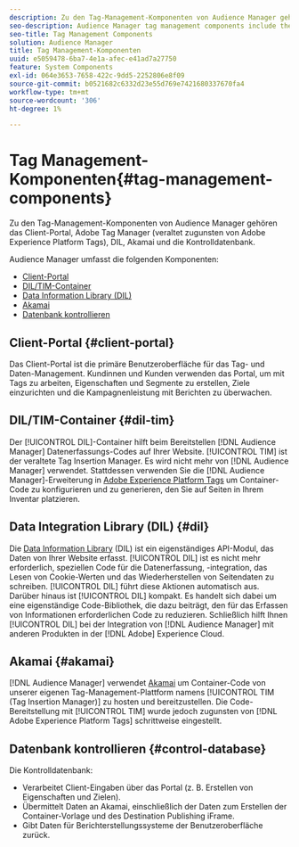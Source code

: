```yaml
---
description: Zu den Tag-Management-Komponenten von Audience Manager gehören das Client-Portal, Adobe Tag Manager (veraltet zugunsten von Adobe Experience Platform Launch), DIL, Akamai und die Kontrolldatenbank.
seo-description: Audience Manager tag management components include the client portal, Adobe Tag Manager (deprecated in favor of Adobe Experience Platform Launch), DIL, Akamai, and the control database.
seo-title: Tag Management Components
solution: Audience Manager
title: Tag Management-Komponenten
uuid: e5059478-6ba7-4e1a-afec-e41ad7a27750
feature: System Components
exl-id: 064e3653-7658-422c-9dd5-2252806e8f09
source-git-commit: b0521682c6332d23e55d769e7421680337670fa4
workflow-type: tm+mt
source-wordcount: '306'
ht-degree: 1%

---
```


# Tag Management-Komponenten{#tag-management-components}

Zu den Tag-Management-Komponenten von Audience Manager gehören das Client-Portal, Adobe Tag Manager (veraltet zugunsten von Adobe Experience Platform Tags), DIL, Akamai und die Kontrolldatenbank.

<!-- 

c_comptag.xml

 -->

Audience Manager umfasst die folgenden Komponenten:

* [Client-Portal](../../reference/system-components/components-tag-management.md#client-portal)
* [DIL/TIM-Container](../../reference/system-components/components-tag-management.md#dil-tim)
* [Data Information Library (DIL)](../../reference/system-components/components-tag-management.md#dil)
* [Akamai](../../reference/system-components/components-tag-management.md#akamai)
* [Datenbank kontrollieren](../../reference/system-components/components-tag-management.md#control-database)

## Client-Portal {#client-portal}

Das Client-Portal ist die primäre Benutzeroberfläche für das Tag- und Daten-Management. Kundinnen und Kunden verwenden das Portal, um mit Tags zu arbeiten, Eigenschaften und Segmente zu erstellen, Ziele einzurichten und die Kampagnenleistung mit Berichten zu überwachen.

## DIL/TIM-Container {#dil-tim}

Der [!UICONTROL DIL]-Container hilft beim Bereitstellen [!DNL Audience Manager] Datenerfassungs-Codes auf Ihrer Website. [!UICONTROL TIM] ist der veraltete Tag Insertion Manager. Es wird nicht mehr von [!DNL Audience Manager] verwendet. Stattdessen verwenden Sie die [!DNL Audience Manager]-Erweiterung in [Adobe Experience Platform Tags](https://experienceleague.adobe.com/docs/experience-platform/tags/extensions/adobe/audience-manager/overview.html?lang=de) um Container-Code zu konfigurieren und zu generieren, den Sie auf Seiten in Ihrem Inventar platzieren.

## Data Integration Library (DIL) {#dil}

Die [Data Information Library](../../dil/dil-overview.md) (DIL) ist ein eigenständiges API-Modul, das Daten von Ihrer Website erfasst. [!UICONTROL DIL] ist es nicht mehr erforderlich, speziellen Code für die Datenerfassung, -integration, das Lesen von Cookie-Werten und das Wiederherstellen von Seitendaten zu schreiben. [!UICONTROL DIL] führt diese Aktionen automatisch aus. Darüber hinaus ist [!UICONTROL DIL] kompakt. Es handelt sich dabei um eine eigenständige Code-Bibliothek, die dazu beiträgt, den für das Erfassen von Informationen erforderlichen Code zu reduzieren. Schließlich hilft Ihnen [!UICONTROL DIL] bei der Integration von [!DNL Audience Manager] mit anderen Produkten in der [!DNL Adobe] Experience Cloud.

## Akamai {#akamai}

[!DNL Audience Manager] verwendet [Akamai](https://www.akamai.com/us/en/about/) um Container-Code von unserer eigenen Tag-Management-Plattform namens [!UICONTROL TIM (Tag Insertion Manager)] zu hosten und bereitzustellen. Die Code-Bereitstellung mit [!UICONTROL TIM] wurde jedoch zugunsten von [!DNL Adobe Experience Platform Tags] schrittweise eingestellt.

## Datenbank kontrollieren {#control-database}

Die Kontrolldatenbank:

* Verarbeitet Client-Eingaben über das Portal (z. B. Erstellen von Eigenschaften und Zielen).
* Übermittelt Daten an Akamai, einschließlich der Daten zum Erstellen der Container-Vorlage und des Destination Publishing iFrame.
* Gibt Daten für Berichterstellungssysteme der Benutzeroberfläche zurück.
